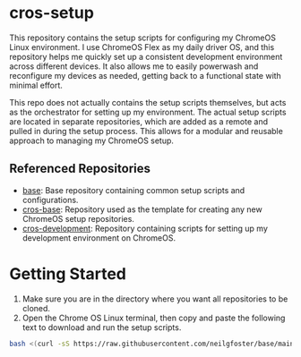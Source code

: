 # cros-setup
This repository contains the setup scripts for configuring my ChromeOS Linux environment. I use ChromeOS Flex as my daily driver OS, and this repository helps me quickly set up a consistent development environment across different devices. It also allows me to easily powerwash and reconfigure my devices as needed, getting back to a functional state with minimal effort.

This repo does not actually contains the setup scripts themselves, but acts as the orchestrator for setting up my environment. The actual setup scripts are located in separate repositories, which are added as a remote and pulled in during the setup process. This allows for a modular and reusable approach to managing my ChromeOS setup.

## Referenced Repositories
- [base](https://github.com/neilgfoster/base): Base repository containing common setup scripts and configurations.
- [cros-base](https://github.com/neilgfoster/cros-base): Repository used as the template for creating any new ChromeOS setup repositories.
- [cros-development](https://github.com/neilgfoster/cros-development): Repository containing scripts for setting up my development environment on ChromeOS.

# Getting Started
1. Make sure you are in the directory where you want all repositories to be cloned.
2. Open the Chrome OS Linux terminal, then copy and paste the following text to download and run the setup scripts.
```bash
bash <(curl -sS https://raw.githubusercontent.com/neilgfoster/base/main/.setup/setup.sh) -o=neilgfoster -r=cros-setup
```